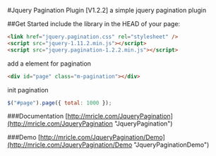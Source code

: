 #Jquery Pagination Plugin [V1.2.2]
a simple jquery pagination plugin

##Get Started
include the library in the HEAD of your page:
```html
<link href="jquery.pagination.css" rel="stylesheet" />
<script src="jquery-1.11.2.min.js"></script>
<script src="jquery.pagination-1.2.2.min.js"></script>
```

add a element for pagination
```html
<div id="page" class="m-pagination"></div>
```

init pagination
```javascript
$("#page").page({ total: 1000 });
```

###Documentation
[http://mricle.com/JqueryPagination](http://mricle.com/JqueryPagination "JqueryPagination")

###Demo
[http://mricle.com/JqueryPagination/Demo](http://mricle.com/JqueryPagination/Demo "JqueryPaginationDemo")

